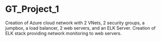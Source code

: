 # GT_Project_1
Creation of Azure cloud network with 2 VNets, 2 security groups, a jumpbox, a load balancer, 2 web servers, and an ELK Server. Creation of ELK stack providing network monitoring to web servers.
